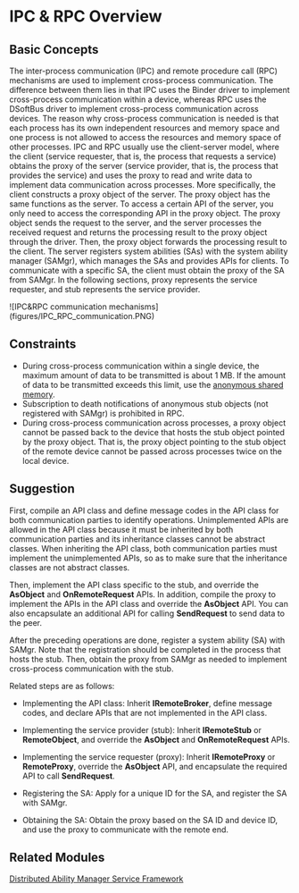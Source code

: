 # IPC & RPC Overview


## Basic Concepts

The inter-process communication (IPC) and remote procedure call (RPC) mechanisms are used to implement cross-process communication. The difference between them lies in that IPC uses the Binder driver to implement cross-process communication within a device, whereas RPC uses the DSoftBus driver to implement cross-process communication across devices. The reason why cross-process communication is needed is that each process has its own independent resources and memory space and one process is not allowed to access the resources and memory space of other processes. IPC and RPC usually use the client-server model, where the client (service requester, that is, the process that requests a service) obtains the proxy of the server (service provider, that is, the process that provides the service) and uses the proxy to read and write data to implement data communication across processes. More specifically, the client constructs a proxy object of the server. The proxy object has the same functions as the server. To access a certain API of the server, you only need to access the corresponding API in the proxy object. The proxy object sends the request to the server, and the server processes the received request and returns the processing result to the proxy object through the driver. Then, the proxy object forwards the processing result to the client. The server registers system abilities (SAs) with the system ability manager (SAMgr), which manages the SAs and provides APIs for clients. To communicate with a specific SA, the client must obtain the proxy of the SA from SAMgr. In the following sections, proxy represents the service requester, and stub represents the service provider.

![IPC&RPC communication mechanisms] (figures/IPC_RPC_communication.PNG)


## Constraints

- During cross-process communication within a single device, the maximum amount of data to be transmitted is about 1 MB. If the amount of data to be transmitted exceeds this limit, use the [anonymous shared memory](https://gitee.com/openharmony/docs/blob/master/en/application-dev/reference/apis/js-apis-rpc.md#ashmem8).
- Subscription to death notifications of anonymous stub objects (not registered with SAMgr) is prohibited in RPC.
- During cross-process communication across processes, a proxy object cannot be passed back to the device that hosts the stub object pointed by the proxy object. That is, the proxy object pointing to the stub object of the remote device cannot be passed across processes twice on the local device.

## **Suggestion**

First, compile an API class and define message codes in the API class for both communication parties to identify operations. Unimplemented APIs are allowed in the API class because it must be inherited by both communication parties and its inheritance classes cannot be abstract classes. When inheriting the API class, both communication parties must implement the unimplemented APIs, so as to make sure that the inheritance classes are not abstract classes. 

Then, implement the API class specific to the stub, and override the **AsObject** and **OnRemoteRequest** APIs. In addition, compile the proxy to implement the APIs in the API class and override the **AsObject** API. You can also encapsulate an additional API for calling **SendRequest** to send data to the peer. 

After the preceding operations are done, register a system ability (SA) with SAMgr. Note that the registration should be completed in the process that hosts the stub. Then, obtain the proxy from SAMgr as needed to implement cross-process communication with the stub.

Related steps are as follows:

- Implementing the API class: Inherit **IRemoteBroker**, define message codes, and declare APIs that are not implemented in the API class.

- Implementing the service provider (stub): Inherit **IRemoteStub** or **RemoteObject**, and override the **AsObject** and **OnRemoteRequest** APIs.

- Implementing the service requester (proxy): Inherit **IRemoteProxy** or **RemoteProxy**, override the **AsObject** API, and encapsulate the required API to call **SendRequest**.

- Registering the SA: Apply for a unique ID for the SA, and register the SA with SAMgr.

- Obtaining the SA: Obtain the proxy based on the SA ID and device ID, and use the proxy to communicate with the remote end.


## Related Modules

[Distributed Ability Manager Service Framework](https://gitee.com/openharmony/ability_dmsfwk)
